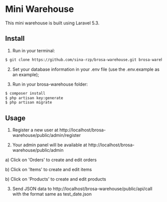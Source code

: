 # Mini Warehouse

This mini warehouse is built using Laravel 5.3.




## Install

1) Run in your terminal:

``` bash
$ git clone https://github.com/sina-rzp/brosa-warehouse.git brosa-warehouse
```

2) Set your database information in your .env file (use the .env.example as an example);

3) Run in your brosa-warehouse folder:
``` bash
$ composer install
$ php artisan key:generate
$ php artisan migrate
```

## Usage 

1. Register a new user at http://localhost/brosa-warehouse/public/admin/register


2. Your admin panel will be available at http://localhost/brosa-warehouse/public/admin


a) Click on 'Orders' to create and edit orders


b) Click on 'Items' to create and edit items


b) Click on 'Products' to create and edit products


3. Send JSON data to http://localhost/brosa-warehouse/public/api/call with the format same as test_date.json



